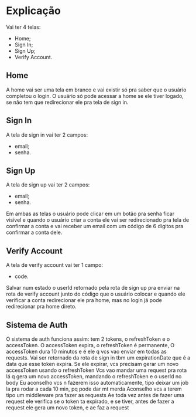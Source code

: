 # Explicação

Vai ter 4 telas:

- Home;
- Sign In;
- Sign Up;
- Verify Account.

## Home

A home vai ser uma tela em branco e vai existir só pra saber que o usuário completou o login. O usuário só pode acessar a home se ele tiver logado, se não tem que redirecionar ele pra tela de sign in.

## Sign In

A tela de sign in vai ter 2 campos:

- email;
- senha.

## Sign Up

A tela de sign up vai ter 2 campos:

- email;
- senha.

Em ambas as telas o usuário pode clicar em um botão pra senha ficar visível e quando o usuário criar a conta ele vai ser redirecionado pra tela de confirmar a conta e vai receber um email com um código de 6 dígitos pra confirmar a conta dele.

## Verify Account

A tela de verify account vai ter 1 campo:

- code.

Salvar num estado o userId retornado pela rota de sign up pra enviar na rota de verify account junto do código que o usuário colocar e quando ele verificar a conta redirecionar ele pra home, mas no login já pode redirecionar pra home direto.

## Sistema de Auth

O sistema de auth funciona assim: tem 2 tokens, o refreshToken e o accessToken. O accessToken expira, o refreshToken é permanente, O accessToken dura 10 minutos e é ele q vcs vao enviar em todas as requests. Vai ser retornado da rota de sign in tbm um expirationDate que é a data que esse token expira.
Se ele expirar, vcs precisam gerar um novo accessToken usando o refreshToken
Vcs vao mandar uma request pra rota lá q gera um novo accessToken, mandando o refreshToken e o userId no body
Eu aconselho vcs n fazerem isso automaticamente, tipo deixar um job la pra rodar a cada 10 min, pq pode dar mt merda
Aconselho vcs a terem tipo um middleware pra fazer as requests
Ae toda vez antes de fazer uma request ele verifica se o token ta expirado, e se tiver, antes de fazer a request ele gera um novo token, e ae faz a request
